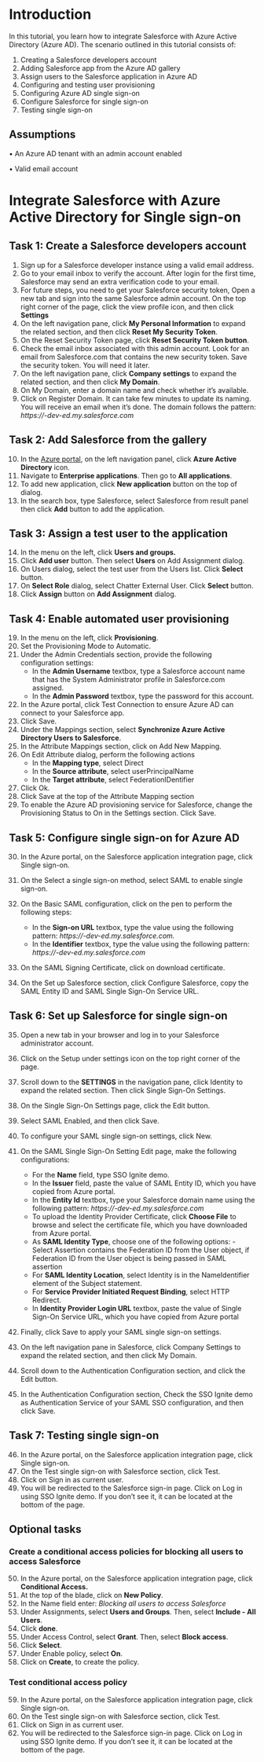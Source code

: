 # Introduction

In this tutorial, you learn how to integrate Salesforce with Azure Active Directory (Azure AD). The scenario outlined in this tutorial consists of:

1.	Creating a Salesforce developers account
2.	Adding Salesforce app from the Azure AD gallery
3.	Assign users to the Salesforce application in Azure AD
4.	Configuring and testing user provisioning
5.	Configuring Azure AD single sign-on
6.	Configure Salesforce for single sign-on
7.	Testing single sign-on

## Assumptions

•	An Azure AD tenant with an admin account enabled

•	Valid email account


# Integrate Salesforce with Azure Active Directory for Single sign-on

## Task 1: Create a Salesforce developers account

1.	Sign up for a Salesforce developer instance using a valid email address.
2.	Go to your email inbox to verify the account. After login for the first time, Salesforce may send an extra verification code to your email.
3.	For future steps, you need to get your Salesforce security token, Open a new tab and sign into the same Salesforce admin account. On the top right corner of the page, click the view profile icon, and then click **Settings**
4.	On the left navigation pane, click **My Personal Information** to expand the related section, and then click **Reset My Security Token**.
5.	On the Reset Security Token page, click **Reset Security Token button**.
6.	Check the email inbox associated with this admin account. Look for an email from Salesforce.com that contains the new security token. Save the security token. You will need it later.
7.	On the left navigation pane, click **Company settings** to expand the related section, and then click **My Domain**.
8.	On My Domain, enter a domain name and check whether it’s available.
9.	Click on Register Domain. It can take few minutes to update its naming. You will receive an email when it’s done. The domain follows the pattern: *https://<subdomain>-dev-ed.my.salesforce.com*


## Task 2: Add Salesforce from the gallery

10.	In the [Azure portal](https://portal.azure.com/), on the left navigation panel, click **Azure Active Directory** icon.
11.	Navigate to **Enterprise applications**. Then go to **All applications**.
12.	To add new application, click **New application** button on the top of dialog.
13.	In the search box, type Salesforce, select Salesforce from result panel then click **Add** button to add the application.

## Task 3: Assign a test user to the application

14.	In the menu on the left, click **Users and groups.**
15.	Click **Add user** button. Then select **Users** on Add Assignment dialog.
16.	On Users dialog, select the test user from the Users list. Click **Select** button. 
17.	On **Select Role** dialog, select Chatter External User. Click **Select** button. 
18.	Click **Assign** button on **Add Assignment** dialog.

## Task 4: Enable automated user provisioning

19.	In the menu on the left, click **Provisioning**.
20.	Set the Provisioning Mode to Automatic.
21.	Under the Admin Credentials section, provide the following configuration settings:	
	- In the **Admin Username** textbox, type a Salesforce account name that has the System Administrator profile in Salesforce.com assigned.
	- In the **Admin Password** textbox, type the password for this account.
22. In the Azure portal, click Test Connection to ensure Azure AD can connect to your Salesforce app.
23.	Click Save. 
24.	Under the Mappings section, select **Synchronize Azure Active Directory Users to Salesforce**.
25.	In the Attribute Mappings section, click on Add New Mapping.
26.	On Edit Attribute dialog, perform the following actions
	- In the **Mapping type**, select Direct
	- In the **Source attribute**, select userPrincipalName
	- In the **Target attribute**, select FederationIDentifier
27.	Click Ok.
28.	Click Save at the top of the Attribute Mapping section
29.	To enable the Azure AD provisioning service for Salesforce, change the Provisioning Status to On in the Settings section. Click Save.


## Task 5: Configure single sign-on for Azure AD

30.	In the Azure portal, on the Salesforce application integration page, click Single sign-on.
31.	On the Select a single sign-on method, select SAML to enable single sign-on.
32.	On the Basic SAML configuration, click on the pen to perform the following steps:
	- In the **Sign-on URL** textbox, type the value using the following pattern:
	*https://<subdomain>-dev-ed.my.salesforce.com.*	
	- In the **Identifier** textbox, type the value using the following pattern:
	*https://<subdomain>-dev-ed.my.salesforce.com*

33.	On the SAML Signing Certificate, click on download certificate.
34.	On the Set up Salesforce section, click Configure Salesforce, copy the SAML Entity ID and SAML Single Sign-On Service URL.

## Task 6: Set up Salesforce for single sign-on

35.	Open a new tab in your browser and log in to your Salesforce administrator account.
36.	Click on the Setup under settings icon on the top right corner of the page.
37.	Scroll down to the **SETTINGS** in the navigation pane, click Identity to expand the related section. Then click Single Sign-On Settings.
38.	On the Single Sign-On Settings page, click the Edit button.
39.	Select SAML Enabled, and then click Save.
40.	To configure your SAML single sign-on settings, click New.
41.	On the SAML Single Sign-On Setting Edit page, make the following configurations:
	- For the **Name** field, type SSO Ignite demo.
	- In the **Issuer** field, paste the value of SAML Entity ID, which you have copied from Azure portal.
	- In the **Entity Id** textbox, type your Salesforce domain name using the following pattern: *https://<subdomain>-dev-ed.my.salesforce.com*
	- To upload the Identity Provider Certificate, click **Choose File** to browse and select the certificate file, which you have downloaded from Azure portal.
	- As **SAML Identity Type**, choose one of the following options:		- Select Assertion contains the Federation ID from the User object, if Federation ID from the User object is being passed in SAML assertion
	- For **SAML Identity Location**, select Identity is in the NameIdentifier element of the Subject statement.
	- For **Service Provider Initiated Request Binding**, select HTTP Redirect.
	- In **Identity Provider Login URL** textbox, paste the value of Single Sign-On Service URL, which you have copied from Azure portal
	
42.	Finally, click Save to apply your SAML single sign-on settings.
43.	On the left navigation pane in Salesforce, click Company Settings to expand the related section, and then click My Domain.
44.	Scroll down to the Authentication Configuration section, and click the Edit button.
45.	In the Authentication Configuration section, Check the SSO Ignite demo as Authentication Service of your SAML SSO configuration, and then click Save.

## Task 7: Testing single sign-on

46.	In the Azure portal, on the Salesforce application integration page, click Single sign-on.
47.	On the Test single sign-on with Salesforce section, click Test.
48.	Click on Sign in as current user. 
49.	You will be redirected to the Salesforce sign-in page. Click on Log in using SSO Ignite demo. If you don’t see it, it can be located at the bottom of the page.

## Optional tasks

### Create a conditional access policies for blocking all users to access Salesforce

50. In the Azure portal, on the Salesforce application integration page, click **Conditional Access.**
51. At the top of the blade, click on **New Policy**.
52. In the Name field enter: *Blocking all users to access Salesforce*
53. Under Assignments, select **Users and Groups**. Then, select **Include - All Users**.
54. Click **done**.
55. Under Access Control, select **Grant**. Then, select **Block access**.
56. Click **Select**.
57. Under Enable policy, select **On**.
58. Click on **Create**, to create the policy.

### Test conditional access policy

59. In the Azure portal, on the Salesforce application integration page, click Single sign-on.
47.	On the Test single sign-on with Salesforce section, click Test.
48.	Click on Sign in as current user. 
49.	You will be redirected to the Salesforce sign-in page. Click on Log in using SSO Ignite demo. If you don’t see it, it can be located at the bottom of the page.

